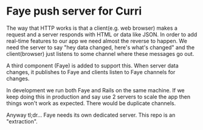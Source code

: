 # Faye push server for Curri

The way that HTTP works is that a client(e.g. web browser) makes a request and a server responds with HTML or data like JSON. In order to add real-time features to our app we need almost the reverse to happen. We need the server to say "hey data changed, here's what's changed" and the client(browser) just listens to some channel where these messages go out.

A third component (Faye) is added to support this. When server data changes, it publishes to Faye and clients listen to Faye channels for changes.

In development we run both Faye and Rails on the same machine. If we keep doing this in production and say use 2 servers to scale the app then things won't work as expected. There would be duplicate channels.

Anyway tl;dr... Faye needs its own dedicated server. This repo is an "extraction". 